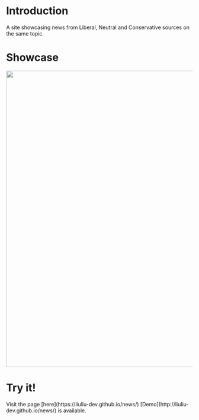 <h1>Introduction</h1>
A site showcasing news from Liberal, Neutral and Conservative sources on the same topic.

<h1>Showcase</h1>
<img src="https://github.com/liuliu-dev/news/blob/master/News.gif" width="800">

<h1>Try it!</h1>
Visit the page [here](https://liuliu-dev.github.io/news/)
[Demo](http://liuliu-dev.github.io/news/) is available.

